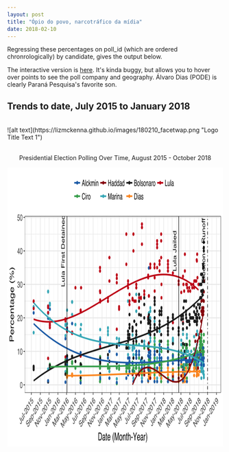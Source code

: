```yaml
---
layout: post
title: "Ópio do povo, narcotráfico da mídia"
date: 2018-02-10
---
```

<p> Regressing these percentages on poll_id (which are ordered chronrologically) by candidate, gives the output below.</p>
<p> The interactive version is <a href="http://rpubs.com/lizmckenna/359463">here</a>. It's kinda buggy, but allows you to hover over points to see the poll company and geography. Álvaro Dias (PODE) is clearly Paraná Pesquisa's favorite son.</p>
<h2> Trends to date, July 2015 to January 2018 </h2>
<br>
 ![alt text](https://lizmckenna.github.io/images/180210_facetwap.png "Logo Title Text 1")
 <br>
 
 <br>
<center>
<p>Presidential Election Polling Over Time, August 2015 - October 2018</p>
<img src="/images/2018-10-6-long.png" alt="HTML5 Icon" style="width:900px;height:650px;">
	</center>
<br>
